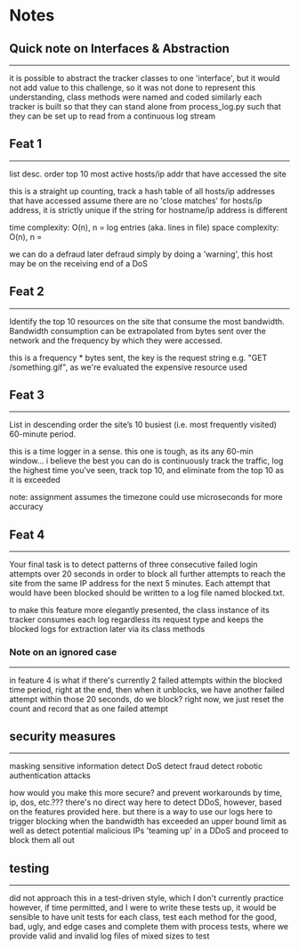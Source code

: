 # Notes

## Quick note on Interfaces & Abstraction
--------------------------------------
it is possible to abstract the tracker classes to one 'interface', but it would not add value to this challenge, so it was not done
to represent this understanding, class methods were named and coded similarly
each tracker is built so that they can stand alone from process_log.py
such that they can be set up to read from a continuous log stream

## Feat 1
------
list desc. order top 10 most active hosts/ip addr that have accessed the site

this is a straight up counting, track a hash table of all hosts/ip addresses that have accessed
assume there are no 'close matches' for hosts/ip address, it is strictly unique if the string for hostname/ip address is different

time complexity: O(n), n = log entries (aka. lines in file)
space complexity: O(n), n = 

we can do a defraud later
defraud simply by doing a 'warning', this host may be on the receiving end of a DoS


## Feat 2
------
Identify the top 10 resources on the site that consume the most bandwidth.
Bandwidth consumption can be extrapolated from bytes sent over the network and the frequency by which they were accessed.

this is a frequency * bytes sent, the key is the request string e.g. "GET /something.gif", as we're evaluated the expensive resource used



## Feat 3
------
List in descending order the site’s 10 busiest (i.e. most frequently visited) 60-minute period.

this is a time logger in a sense. this one is tough, as its any 60-min window...
i believe the best you can do is continuously track the traffic, log the highest time you've seen, track top 10, and eliminate from the top 10 as it is exceeded

note: assignment assumes the timezone
could use microseconds for more accuracy


## Feat 4
------
Your final task is to detect patterns of three consecutive failed login attempts over 20 seconds in order to 
block all further attempts to reach the site from the same IP address for the next 5 minutes.
Each attempt that would have been blocked should be written to a log file named blocked.txt.

to make this feature more elegantly presented, the class instance of its tracker consumes each log regardless its request type and
keeps the blocked logs for extraction later via its class methods

### Note on an ignored case
-----------------------
in feature 4 is what if there's currently 2 failed attempts within the blocked time period, right at the end, then when it unblocks, we have another
failed attempt within those 20 seconds, do we block? right now, we just reset the count and record that as one failed attempt


## security measures
-----------------
masking sensitive information
detect DoS
detect fraud
detect robotic authentication attacks

how would you make this more secure? and prevent workarounds by time, ip, dos, etc.???
there's no direct way here to detect DDoS, however, based on the features provided here.
but there is a way to use our logs here to trigger blocking when the bandwidth has exceeded an upper bound limit
as well as detect potential malicious IPs 'teaming up' in a DDoS and proceed to block them all out

## testing
-------
did not approach this in a test-driven style, which I don't currently practice
however, if time permitted, and I were to write these tests up, it would be sensible to have
unit tests for each class, test each method for the good, bad, ugly, and edge cases
and complete them with process tests, where we provide valid and invalid log files of mixed sizes to test